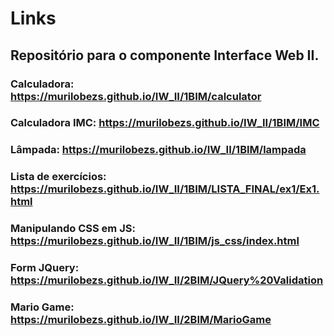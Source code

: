 # Links
## Repositório para o componente Interface Web II.

### Calculadora: https://murilobezs.github.io/IW_II/1BIM/calculator
### Calculadora IMC: https://murilobezs.github.io/IW_II/1BIM/IMC
### Lâmpada: https://murilobezs.github.io/IW_II/1BIM/lampada
### Lista de exercícios: https://murilobezs.github.io/IW_II/1BIM/LISTA_FINAL/ex1/Ex1.html
### Manipulando CSS em JS: https://murilobezs.github.io/IW_II/1BIM/js_css/index.html
### Form JQuery: https://murilobezs.github.io/IW_II/2BIM/JQuery%20Validation
### Mario Game: https://murilobezs.github.io/IW_II/2BIM/MarioGame
